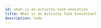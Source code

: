 ```yaml
---
id: what-is-an-activity-task-execution
title: What is an Activity Task Execution?
description: todo
---
```

